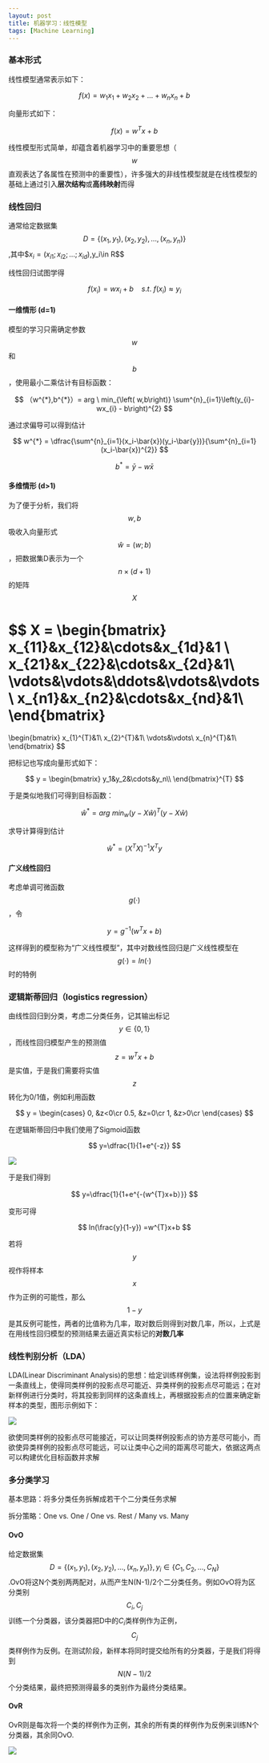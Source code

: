 ```yaml
---
layout: post
title: 机器学习：线性模型
tags: [Machine Learning]
---
```


### 基本形式
线性模型通常表示如下：

$$
f(x) = w_1x_1+w_2x_2+...+w_nx_n+b
$$

向量形式如下：

$$
f(x) = w^{T}x+b
$$

线性模型形式简单，却蕴含着机器学习中的重要思想（$$w$$直观表达了各属性在预测中的重要性），许多强大的非线性模型就是在线性模型的基础上通过引入**层次结构**或**高纬映射**而得

### 线性回归

通常给定数据集$$D = \{(x_1,y_1),(x_2,y_2),…,(x_n,y_n)\}$$,其中$$x_i = (x_{i1};x_{i2};…;x_{id})$,y_i\in R$$

线性回归试图学得

$$
f(x_i) = wx_i+b  \ \  \  \  s.t.  \  f(x_i) \approx y_i
$$

#### 一维情形 (d=1)

模型的学习只需确定参数$$w$$和$$b$$，使用最小二乘估计有目标函数：

$$
（w^{*},b^{*}）= arg  \ min_{\left( w,b\right)} \sum^{n}_{i=1}\left(y_{i}-wx_{i} - b\right)^{2}
$$

通过求偏导可以得到估计

$$
w^{*} = \dfrac{\sum^{n}_{i=1}(x_i-\bar{x})(y_i-\bar{y})}{\sum^{n}_{i=1}(x_i-\bar{x})^{2}}
$$

$$
b^{*} = \bar{y}-w\bar{x}
$$

#### 多维情形 (d>1)

为了便于分析，我们将$$w,b$$吸收入向量形式$$\hat{w}= (w;b)$$，把数据集D表示为一个$$n×(d+1)$$的矩阵$$X$$

$$
X = 
\begin{bmatrix}
x_{11}&x_{12}&\cdots&x_{1d}&1 \\
x_{21}&x_{22}&\cdots&x_{2d}&1\\
\vdots&\vdots&\ddots&\vdots&\vdots\\
x_{n1}&x_{n2}&\cdots&x_{nd}&1\\
\end{bmatrix}
=
\begin{bmatrix}
x_{1}^{T}&1\\
x_{2}^{T}&1\\
\vdots&\vdots\\
x_{n}^{T}&1\\
\end{bmatrix}
$$

把标记也写成向量形式如下：

$$
y = 
\begin{bmatrix}
y_1&y_2&\cdots&y_n\\
\end{bmatrix}^{T}
$$

于是类似地我们可得到目标函数：

$$
\hat{w}^{*} = arg \ min_{w}(y-X\hat{w})^{T}(y-X\hat{w})
$$

求导计算得到估计

$$
\hat{w}^{*} = (X^{T}X)^{-1}X^{T}y
$$

#### 广义线性回归

考虑单调可微函数$$g(·)$$，令

$$
y = g^{-1}(w^{T}x+b)
$$

这样得到的模型称为“广义线性模型”，其中对数线性回归是广义线性模型在$$g(·)= ln(·)$$时的特例



### 逻辑斯蒂回归（logistics regression）

由线性回归到分类，考虑二分类任务，记其输出标记$$y \in \{0,1\}$$，而线性回归模型产生的预测值$$z =w^{T}x+b$$是实值，于是我们需要将实值 $$ z $$ 转化为0/1值，例如利用函数


$$
y = \begin{cases}
0, &z<0\cr
0.5, &z=0\cr
1, &z>0\cr
\end{cases}
$$

在逻辑斯蒂回归中我们使用了Sigmoid函数

$$
y=\dfrac{1}{1+e^{-z}}
$$

![](http://ww2.sinaimg.cn/large/006y8lVajw1f8j1bt1kpqj30ty0nyjsp.jpg)



于是我们得到

$$
y=\dfrac{1}{1+e^{-(w^{T}x+b）}}
$$

变形可得

$$
ln(\frac{y}{1-y}) =w^{T}x+b
$$

若将$$y$$视作将样本$$x$$作为正例的可能性，那么$$1-y$$是其反例可能性，两者的比值称为几率，取对数后则得到对数几率，所以，上式是在用线性回归模型的预测结果去逼近真实标记的**对数几率**

### 线性判别分析（LDA）

LDA(Linear Discriminant Analysis)的思想：给定训练样例集，设法将样例投影到一条直线上，使得同类样例的投影点尽可能近、异类样例的投影点尽可能远；在对新样例进行分类时，将其投影到同样的这条直线上，再根据投影点的位置来确定新样本的类型，图形示例如下：

![](http://ww4.sinaimg.cn/large/006y8lVajw1f8j1c0vxa1j316y0uh77s.jpg)

欲使同类样例的投影点尽可能接近，可以让同类样例投影点的协方差尽可能小，而欲使异类样例的投影点尽可能远，可以让类中心之间的距离尽可能大，依据这两点可以构建优化目标函数并求解

### 多分类学习

基本思路：将多分类任务拆解成若干个二分类任务求解

拆分策略：One vs. One / One vs. Rest / Many vs. Many

#### OvO

给定数据集$$D=\{(x_1,y_1),(x_2,y_2),…,(x_n,y_n)\},y_i \in \{C_1,C_2,…,C_N\}$$.OvO将这N个类别两两配对，从而产生N(N-1)/2个二分类任务。例如OvO将为区分类别$$C_i,C_j$$训练一个分类器，该分类器把D中的$C_i$类样例作为正例，$$C_j$$类样例作为反例。在测试阶段，新样本将同时提交给所有的分类器，于是我们将得到$$N(N-1)/2$$个分类结果，最终把预测得最多的类别作为最终分类结果。

#### OvR

OvR则是每次将一个类的样例作为正例，其余的所有类的样例作为反例来训练N个分类器，其余同OvO.

![](http://ww4.sinaimg.cn/large/006y8lVajw1f8j1c7ug41j31kw0yjteq.jpg)

